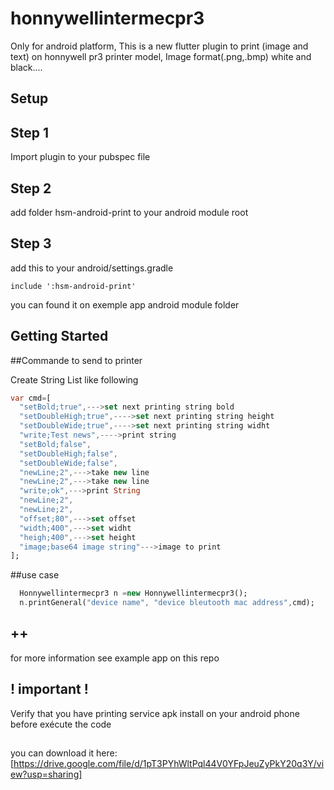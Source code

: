 # honnywellintermecpr3
Only for android platform,
This is a new flutter plugin to print (image and text) on honnywell pr3 printer model,
Image format(.png,.bmp) white and black....
## Setup

## Step 1
Import plugin to your pubspec file
## Step 2
add folder hsm-android-print to your android module root
## Step 3
add this to your android/settings.gradle
``` 
include ':hsm-android-print'
```
 you can found it on exemple app android module folder


## Getting Started

##Commande to send to printer

Create String List like following
``` Dart
var cmd=[
  "setBold;true",--->set next printing string bold
  "setDoubleHigh;true",---->set next printing string height
  "setDoubleWide;true",---->set next printing string widht
  "write;Test news",---->print string
  "setBold;false",
  "setDoubleHigh;false",
  "setDoubleWide;false",
  "newLine;2",--->take new line
  "newLine;2",--->take new line
  "write;ok",--->print String
  "newLine;2",
  "newLine;2",
  "offset;80",--->set offset
  "width;400",--->set widht
  "heigh;400",--->set height
  "image;base64 image string"--->image to print
];
```

##use case
``` Dart
  Honnywellintermecpr3 n =new Honnywellintermecpr3();
  n.printGeneral("device name", "device bleutooth mac address",cmd);
```

## ++
for more information see example app on this repo

## ! important !

Verify that you have printing service apk install on your android phone before exécute the code
##
you can download it here:
[https://drive.google.com/file/d/1pT3PYhWltPql44V0YFpJeuZyPkY20q3Y/view?usp=sharing]








